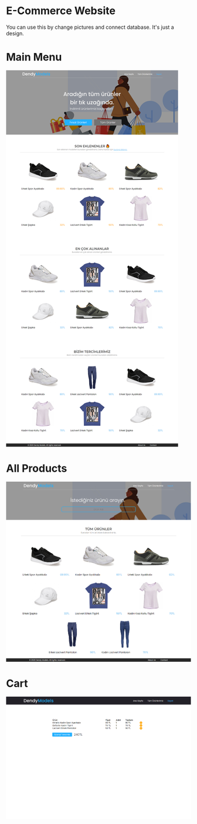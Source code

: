 # E-Commerce Website
 You can use this by change pictures and connect database. It's just a design.
 
# Main Menu
![alt text](https://github.com/litfin88/e-commerce-website/blob/main/WebsiteImages/web1.png)

# All Products
![alt text](https://github.com/litfin88/e-commerce-website/blob/main/WebsiteImages/web2.png)

# Cart
![alt text](https://github.com/litfin88/e-commerce-website/blob/main/WebsiteImages/web3.png)

